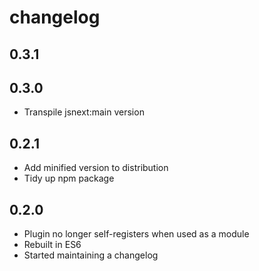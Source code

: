 # changelog

## 0.3.1

## 0.3.0

* Transpile jsnext:main version

## 0.2.1

* Add minified version to distribution
* Tidy up npm package

## 0.2.0

* Plugin no longer self-registers when used as a module
* Rebuilt in ES6
* Started maintaining a changelog
